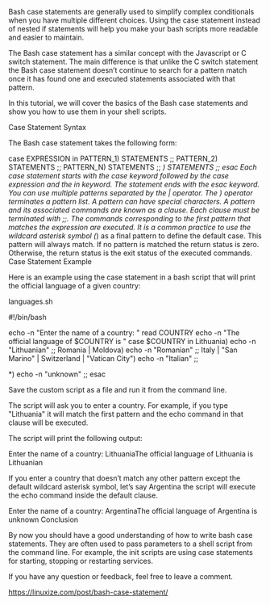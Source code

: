 
Bash case statements are generally used to simplify complex conditionals when you have multiple different choices. Using the case statement instead of nested if statements will help you make your bash scripts more readable and easier to maintain.


The Bash case statement has a similar concept with the Javascript or C switch statement. The main difference is that unlike the C switch statement the Bash case statement doesn’t continue to search for a pattern match once it has found one and executed statements associated with that pattern.


In this tutorial, we will cover the basics of the Bash case statements and show you how to use them in your shell scripts.

Case Statement Syntax


The Bash case statement takes the following form:

case EXPRESSION in
  PATTERN_1)
    STATEMENTS
    ;;
  PATTERN_2)
    STATEMENTS
    ;;
  PATTERN_N)
    STATEMENTS
    ;;
  *)
    STATEMENTS
    ;;
esac
Each case statement starts with the case keyword followed by the case expression and the in keyword. The statement ends with the esac keyword.
You can use multiple patterns separated by the | operator. The ) operator terminates a pattern list.
A pattern can have special characters.
A pattern and its associated commands are known as a clause.
Each clause must be terminated with ;;.
The commands corresponding to the first pattern that matches the expression are executed.
It is a common practice to use the wildcard asterisk symbol (*) as a final pattern to define the default case. This pattern will always match.
If no pattern is matched the return status is zero. Otherwise, the return status is the exit status of the executed commands.
Case Statement Example


Here is an example using the case statement in a bash script that will print the official language of a given country:


languages.sh

#!/bin/bash

echo -n "Enter the name of a country: "
read COUNTRY
echo -n "The official language of $COUNTRY is "
case $COUNTRY in
  Lithuania)
    echo -n "Lithuanian"
    ;;
  Romania | Moldova)
    echo -n "Romanian"
    ;;
  Italy | "San Marino" | Switzerland | "Vatican City")
    echo -n "Italian"
    ;;

  *)
    echo -n "unknown"
    ;;
esac

Save the custom script as a file and run it from the command line.


The script will ask you to enter a country. For example, if you type "Lithuania" it will match the first pattern and the echo command in that clause will be executed.


The script will print the following output:

Enter the name of a country: LithuaniaThe official language of Lithuania is Lithuanian

If you enter a country that doesn’t match any other pattern except the default wildcard asterisk symbol, let’s say Argentina the script will execute the echo command inside the default clause.

Enter the name of a country: ArgentinaThe official language of Argentina is unknown
Conclusion


By now you should have a good understanding of how to write bash case statements. They are often used to pass parameters to a shell script from the command line. For example, the init scripts are using case statements for starting, stopping or restarting services.


If you have any question or feedback, feel free to leave a comment.


https://linuxize.com/post/bash-case-statement/